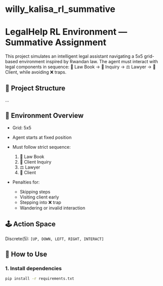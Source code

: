 # willy_kalisa_rl_summative

# LegalHelp RL Environment — Summative Assignment

This project simulates an intelligent legal assistant navigating a 5x5 grid-based environment inspired by Rwandan law. The agent must interact with legal components in sequence: 📂 Law Book → 📖 Inquiry → ⚖️ Lawyer → 👥 Client, while avoiding ❌ traps.

## 📁 Project Structure

...


## 🧠 Environment Overview

- Grid: 5x5
- Agent starts at fixed position
- Must follow strict sequence:
  1. 📂 Law Book
  2. 📖 Client Inquiry
  3. ⚖️ Lawyer
  4. 👥 Client

- Penalties for:
  - Skipping steps
  - Visiting client early
  - Stepping into ❌ trap
  - Wandering or invalid interaction

## 🕹️ Action Space
Discrete(5): `[UP, DOWN, LEFT, RIGHT, INTERACT]`

## 🧪 How to Use

### 1. Install dependencies
```bash
pip install -r requirements.txt
